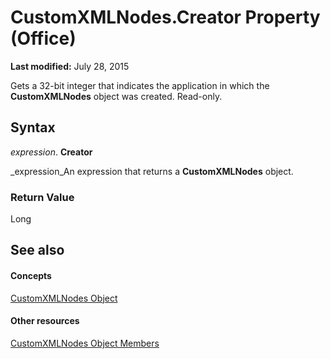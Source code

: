 
# CustomXMLNodes.Creator Property (Office)

 **Last modified:** July 28, 2015

Gets a 32-bit integer that indicates the application in which the  **CustomXMLNodes** object was created. Read-only.

## Syntax

 _expression_. **Creator**

 _expression_An expression that returns a  **CustomXMLNodes** object.


### Return Value

Long


## See also


#### Concepts


 [CustomXMLNodes Object](7aa5b7ae-7d4e-4b57-23b5-b027f39e5ff6.md)
#### Other resources


 [CustomXMLNodes Object Members](8813ae2c-d56b-ab10-0567-5546a6324285.md)
